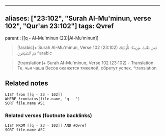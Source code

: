 
---
aliases: ["23:102", "Surah Al-Mu'minun, verse 102", "Qur'an 23:102"]
tags: Qvref
---

parent:: [[q - Al-Mu'minun (23)|Al-Mu'minun]]

> [!arabic]+ Surah Al-Mu'minun, Verse 102 (23:102)
> <span class="quran-arabic">فَمَن ثَقُلَتْ مَوَٰزِينُهُۥ فَأُو۟لَـٰٓئِكَ هُمُ ٱلْمُفْلِحُونَ</span>
^arabic

> [!translation]+ Surah Al-Mu'minun, Verse 102 (23:102) - Translation
> Те, чья чаша Весов окажется тяжелой, обретут успех.
^translation



## Related notes
```dataview
LIST from [[q - 23 - 102]]
WHERE !contains(file.name, "q - ")
SORT file.name ASC
```

### Related verses (footnote backlinks)
```dataview
LIST FROM [[q - 23 - 102]] AND #Qvref
SORT file.name ASC
```


